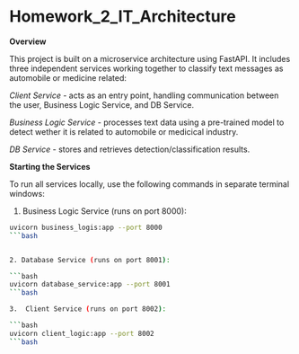 # Homework_2_IT_Architecture

**Overview**

This project is built on a microservice architecture using FastAPI. It includes three independent services working together to classify text messages as automobile or medicine related:

*Client Service* - acts as an entry point, handling communication between the user, Business Logic Service, and DB Service.

*Business Logic Service* - processes text data using a pre-trained model to detect wether it is related to automobile or medicical industry.

*DB Service* - stores and retrieves detection/classification results.

**Starting the Services**

To run all services locally, use the following commands in separate terminal windows:

1. Business Logic Service (runs on port 8000):
   
```bash
uvicorn business_logis:app --port 8000
```bash


2. Database Service (runs on port 8001):

```bash
uvicorn database_service:app --port 8001
```bash

3.  Client Service (runs on port 8002):

```bash
uvicorn client_logic:app --port 8002
```bash





